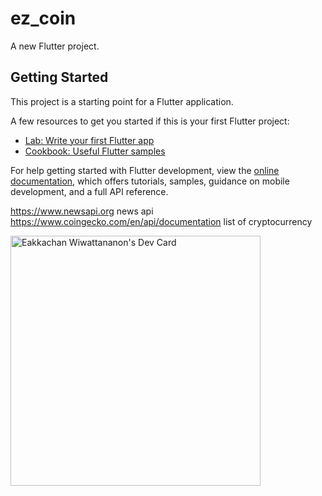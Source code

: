 # ez_coin

A new Flutter project.

## Getting Started

This project is a starting point for a Flutter application.

A few resources to get you started if this is your first Flutter project:

- [Lab: Write your first Flutter app](https://docs.flutter.dev/get-started/codelab)
- [Cookbook: Useful Flutter samples](https://docs.flutter.dev/cookbook)

For help getting started with Flutter development, view the
[online documentation](https://docs.flutter.dev/), which offers tutorials,
samples, guidance on mobile development, and a full API reference.

https://www.newsapi.org news api
https://www.coingecko.com/en/api/documentation list of cryptocurrency

<a href="https://app.daily.dev/aekkachan"><img src="https://api.daily.dev/devcards/50525e6e72304180ab63ca7873164129.png?r=0v2" width="400" alt="Eakkachan Wiwattananon's Dev Card"/></a>
